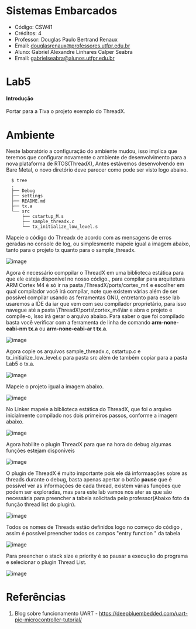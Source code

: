 # Sistemas Embarcados
- Código: CSW41
- Créditos: 4
- Professor: Douglas Paulo Bertrand Renaux
- Email: douglasrenaux@professores.utfpr.edu.br
- Aluno: Gabriel Alexandre Linhares Calper Seabra
- Email: gabrielseabra@alunos.utfpr.edu.br


# Lab5

#### Introdução
Portar para a Tiva o projeto exemplo do ThreadX.
# Ambiente

Neste laboratório a configuração do ambiente mudou, isso implica que teremos que configurar novamente o ambiente de desenvolvimento para a nova plataforma de RTOS(ThreadX), Antes estávemos desenvolvendo em Bare Metal, o novo diretório deve parecer como pode ser visto logo abaixo.
```shell
  $ tree
  .
  ├── Debug
  ├── settings
  ├── README.md
  ├── tx.a
  └── src
      ├── cstartup_M.s
      ├── sample_threadx.c
      └── tx_initialize_low_level.s
```

Mapeie o código do Threadx de acordo com as mensagens de erros geradas no console de log, ou simplesmente mapeie igual a imagem abaixo, tanto para o projeto tx quanto para o sample_threadx.

![image](https://user-images.githubusercontent.com/48101913/143146428-c57d46d5-eaee-470c-ac13-c1a0bc2319c1.png)


Agora é necessário comppilar o ThreadX em uma biblioteca estática para que ele esteja disponível no nosso código., para compilar para arquitetura ARM Cortex M4 é só ir na pasta /ThreadX/ports/cortex_m4 e escolher em qual compilador você irá compilar, note que existem várias além de ser possível compilar usando as ferramentas GNU, entretanto para esse lab usaremos a IDE da iar que vem com seu compilador proprietário, para isso navegue até a pasta \ThreadX\ports\cortex_m4\iar e abra o projeto e compile-o, Isso irá gerar o arquivo abaixo. Para saber o que foi compilado basta você verificar com a ferramenta de linha de comando **arm-none-eabi-nm tx.a** ou **arm-none-eabi-ar t tx.a**.

![image](https://user-images.githubusercontent.com/48101913/143145717-07d7a922-875b-493d-b501-7d99f3ba918f.png)

Agora copie os arquivos sample_threadx.c, cstartup.c e tx_initialize_low_level.c para pasta src além de também copiar para a pasta Lab5 o tx.a.

![image](https://user-images.githubusercontent.com/48101913/143147874-acf8689c-f19f-4d3a-81d7-27a5e37a0e3f.png)


Mapeie o projeto igual a imagem abaixo.

![image](https://user-images.githubusercontent.com/48101913/143148117-32c4d4ce-702b-4bd2-a6ec-1f3ab8f98840.png)

No Linker mapeie a biblioteca estática do ThreadX, que foi o arquivo inicialmente compilado nos dois primeiros passos, conforme a imagem abaixo.

![image](https://user-images.githubusercontent.com/48101913/143148369-d688d0d5-b40c-49ad-aa00-d49e5b2d2f43.png)

Agora habilite o plugin ThreadX para que na hora do debug algumas funções estejam disponíveis

![image](https://user-images.githubusercontent.com/48101913/143149282-24a67bc4-fecf-4bea-885c-a122021687eb.png)

O plugin de ThreadX é muito importante pois ele dá informaações sobre as threads durante o debug, basta apenas apertar o botão **pause** que é possível ver as informações de cada thread, existem várias funções que podem ser exploradas, mas para este lab vamos nos ater as que são necessária para preencher a tabela solicitada pelo professor(Abaixo foto da função thread list do plugin).

![image](https://user-images.githubusercontent.com/48101913/143153919-001d8277-913d-4be9-8233-3e52f0dedee5.png)

Todos os nomes de Threads estão definidos logo no começo do código , assim é possível preencher todos os campos "entry function " da tabela

![image](https://user-images.githubusercontent.com/48101913/143154331-84211292-44be-41b8-bd7b-900f863f793d.png)

Para preencher o stack size e priority é so pausar a execução do programa e selecionar o plugin Thread List.

![image](https://user-images.githubusercontent.com/48101913/143154692-0404c5ba-5122-45f7-a2eb-c02b719b6cc7.png)






# Referências

1. Blog sobre funcionamento UART - https://deepbluembedded.com/uart-pic-microcontroller-tutorial/

